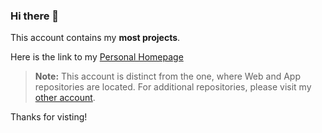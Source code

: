 ### Hi there 👋

This account contains my **most projects**.

Here is the link to my [Personal Homepage](https://zewen-yang.github.io)

> **Note:** This account is distinct from the one, where Web and App repositories are located. For additional repositories, please visit my [other account](https://github.com/Zewen-Yang). 

Thanks for visting!

<!--
**alwinyang91/alwinyang91** is a ✨ _special_ ✨ repository because its `README.md` (this file) appears on your GitHub profile.

Here are some ideas to get you started:

- 🔭 I’m currently working on ...
- 🌱 I’m currently learning ...
- 👯 I’m looking to collaborate on ...
- 🤔 I’m looking for help with ...
- 💬 Ask me about ...
- 📫 How to reach me: ...
- 😄 Pronouns: ...
- ⚡ Fun fact: ...
-->
